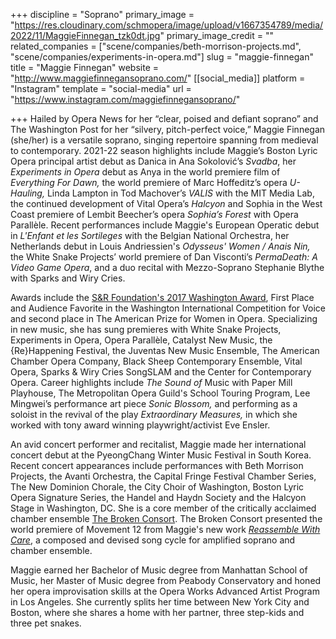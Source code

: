 +++
discipline = "Soprano"
primary_image = "https://res.cloudinary.com/schmopera/image/upload/v1667354789/media/2022/11/MaggieFinnegan_tzk0dt.jpg"
primary_image_credit = ""
related_companies = ["scene/companies/beth-morrison-projects.md", "scene/companies/experiments-in-opera.md"]
slug = "maggie-finnegan"
title = "Maggie Finnegan"
website = "http://www.maggiefinnegansoprano.com/"
[[social_media]]
platform = "Instagram"
template = "social-media"
url = "https://www.instagram.com/maggiefinnegansoprano/"

+++
Hailed by Opera News for her “clear, poised and defiant soprano” and The Washington Post for her “silvery, pitch-perfect voice,” Maggie Finnegan (she/her) is a versatile soprano, singing repertoire spanning from medieval to contemporary. 2021-22 season highlights include Maggie’s Boston Lyric Opera principal artist debut as Danica in Ana Sokolović’s _Svadba_, her _Experiments in Opera_ debut as Anya in the world premiere film of _Everything For Dawn,_ the world premiere of Marc Hoffeditz’s opera _U-Hauling,_ Linda Lampton in Tod Machover’s _VALIS_ with the MIT Media Lab, the continued development of Vital Opera’s _Halcyon_ and Sophia in the West Coast premiere of Lembit Beecher’s opera _Sophia’s Forest_ with Opera Parallèle. Recent performances include Maggie's European Operatic debut in _L'Enfant et les Sortileges_ with the Belgian National Orchestra, her Netherlands debut in Louis Andriessien's _Odysseus' Women / Anais Nin,_ the White Snake Projects’ world premiere of Dan Visconti’s _PermaDeath: A Video Game Opera_, and a duo recital with Mezzo-Soprano Stephanie Blythe with Sparks and Wiry Cries.

Awards include the [S&R Foundation's 2017 Washington Award](http://sandrfoundation.org/programs/awards/winners/list/8/2016), First Place and Audience Favorite in the Washington International Competition for Voice and second place in The American Prize for Women in Opera. Specializing in new music, she has sung premieres with White Snake Projects, Experiments in Opera, Opera Parallèle, Catalyst New Music, the {Re}Happening Festival, the Juventas New Music Ensemble, The American Chamber Opera Company, Black Sheep Contemporary Ensemble, Vital Opera, Sparks & Wiry Cries SongSLAM and the Center for Contemporary Opera. Career highlights include _The Sound of_ Music with Paper Mill Playhouse, The Metropolitan Opera Guild's School Touring Program, Lee Mingwei’s performance art piece _Sonic Blossom,_ and performing as a soloist in the revival of the play _Extraordinary Measures,_ in which she worked with tony award winning playwright/activist Eve Ensler.

An avid concert performer and recitalist, Maggie made her international concert debut at the PyeongChang Winter Music Festival in South Korea. Recent concert appearances include performances with Beth Morrison Projects, the Avanti Orchestra, the Capital Fringe Festival Chamber Series, The New Dominion Chorale, the City Choir of Washington, Boston Lyric Opera Signature Series, the Handel and Haydn Society and the Halcyon Stage in Washington, DC. She is a core member of the critically acclaimed chamber ensemble [The Broken Consort](https://www.thebrokenconsort.com/). The Broken Consort presented the world premiere of Movement 12 from Maggie's new work [_Reassemble With Care_](https://www.reassemblewithcare.com/), a composed and devised song cycle for amplified soprano and chamber ensemble.

Maggie earned her Bachelor of Music degree from Manhattan School of Music, her Master of Music degree from Peabody Conservatory and honed her opera improvisation skills at the Opera Works Advanced Artist Program in Los Angeles. She currently splits her time between New York City and Boston, where she shares a home with her partner, three step-kids and three pet snakes.